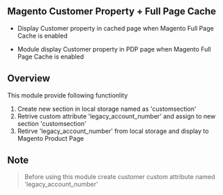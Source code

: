 ## Magento Customer Property + Full Page Cache

* Display Customer property in cached page when Magento Full Page Cache is enabled

* Module display Customer property in PDP page when Magento Full Page Cache is enabled

## Overview
This module provide following functionlity 
1. Create new section in local storage named as 'customsection'
2. Retrive custom attribute 'legacy_account_number' and assign to new section 'customsection'
3. Retirve 'legacy_account_number' from local storage and display to Magento Product Page

## Note 
> Before using this module create customer custom attribute named 'legacy_account_number'
